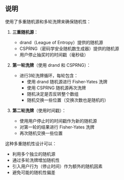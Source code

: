 ## 说明
使用了多重随机源和多轮洗牌来确保随机性：

1. **三重随机源**：
   - drand（League of Entropy）提供的随机源
   - CSPRNG（密码学安全随机数生成器）提供的随机源
   - 用户停止抽奖时的时间戳（毫秒级）

2. **第一轮洗牌**（使用 drand 和 CSPRNG）：
   - 进行3轮洗牌循环，每轮包含：
     - 使用 drand 随机源进行 Fisher-Yates 洗牌
     - 使用 CSPRNG 随机源再次洗牌
     - 随机决定是否反转整个数组
     - 随机交换一些位置（交换次数也是随机的）

3. **第二轮洗牌**（使用时间戳）：
   - 使用用户停止时的时间戳作为新的随机源
   - 对第一轮的结果进行 Fisher-Yates 洗牌
   - 再次随机交换一些位置

这种多重随机性设计可以：
- 利用多个独立的随机源
- 通过多轮洗牌增加随机性
- 引入用户行为（停止时间）作为额外的随机因素
- 避免可能的随机性偏差

